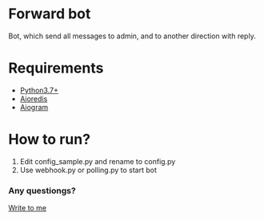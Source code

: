 # Forward bot
Bot, which send all messages to admin, and to another direction with reply.
# Requirements
- [Python3.7+](https://www.python.org/downloads/)
- [Aioredis](https://github.com/aio-libs/aioredis)
- [Aiogram](https://github.com/aiogram/aiogram)
# How to run?
1. Edit config_sample.py and rename to config.py
2. Use webhook.py or polling.py to start bot
### Any questiongs?
[Write to me](https://t.me/RavenFaus)
